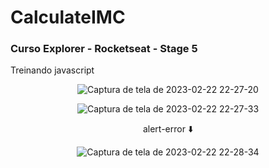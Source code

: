 # CalculateIMC
### Curso Explorer - Rocketseat - Stage 5 
Treinando javascript

<div align="center">

![Captura de tela de 2023-02-22 22-27-20](https://user-images.githubusercontent.com/54086293/220801944-f11dd399-d229-415c-8cc9-3a691dacc902.png)

![Captura de tela de 2023-02-22 22-27-33](https://user-images.githubusercontent.com/54086293/220801965-0ab46549-8d5c-4324-9a89-ae9f789d677d.png)

alert-error :arrow_down:

![Captura de tela de 2023-02-22 22-28-34](https://user-images.githubusercontent.com/54086293/220801982-275d8021-6b5d-4a2f-83ce-45b9ac9d58cd.png)

</div>

